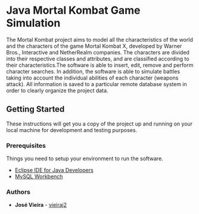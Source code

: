 # Java Mortal Kombat Game Simulation

The Mortal Kombat project aims to model all the characteristics of the world and the characters of the game Mortal Kombat X, developed by Warner Bros., 
Interactive and NetherRealm companies. The characters are divided into their respective classes and attributes, and are classified according to their 
characteristics.The software is able to insert, edit, remove and perform character searches. In addition, the software is able to simulate battles 
taking into account the individual abilities of each character (weapons attack). All information is saved to a particular remote database system in 
order to clearly organize the project data.

## Getting Started

These instructions will get you a copy of the project up and running on your local machine for development and testing purposes.

### Prerequisites

Things you need to setup your environment to run the software.

* [Eclipse IDE for Java Developers](http://www.eclipse.org/downloads/)
* [MySQL Workbench](https://dev.mysql.com/downloads/workbench/)

### Authors

* **José Vieira** - [vieiraj2](https://github.com/vieiraj2)